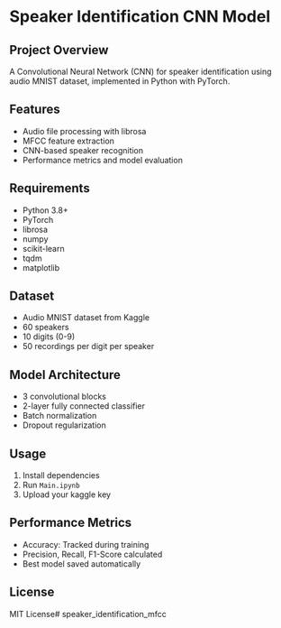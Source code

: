 # Speaker Identification CNN Model

## Project Overview
A Convolutional Neural Network (CNN) for speaker identification using audio MNIST dataset, implemented in Python with PyTorch.

## Features
- Audio file processing with librosa
- MFCC feature extraction
- CNN-based speaker recognition
- Performance metrics and model evaluation

## Requirements
- Python 3.8+
- PyTorch
- librosa
- numpy
- scikit-learn
- tqdm
- matplotlib

## Dataset
- Audio MNIST dataset from Kaggle
- 60 speakers
- 10 digits (0-9)
- 50 recordings per digit per speaker

## Model Architecture
- 3 convolutional blocks
- 2-layer fully connected classifier
- Batch normalization
- Dropout regularization


## Usage
1. Install dependencies
2. Run `Main.ipynb`
3. Upload your kaggle key 

## Performance Metrics
- Accuracy: Tracked during training
- Precision, Recall, F1-Score calculated
- Best model saved automatically

## License
MIT License# speaker_identification_mfcc
